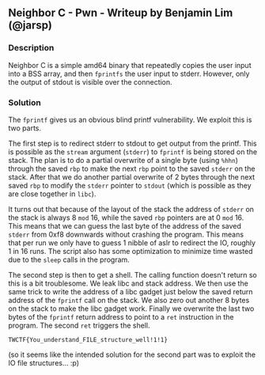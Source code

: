 ## Neighbor C - Pwn - Writeup by Benjamin Lim (@jarsp)

### Description

Neighbor C is a simple amd64 binary that repeatedly copies the user input into a BSS array, and then `fprintfs` the user input to stderr. However, only the output of stdout is visible over the connection.

### Solution

The `fprintf` gives us an obvious blind printf vulnerability. We exploit this is two parts.

The first step is to redirect stderr to stdout to get output from the printf. This is possible as the `stream` argument (`stderr`) to `fprintf` is being stored on the stack. The plan is to do a partial overwrite of a single byte (using `%hhn`) through the saved `rbp` to make the next `rbp` point to the saved `stderr` on the stack. After that we do another partial overwrite of 2 bytes through the next saved `rbp` to modify the `stderr` pointer to `stdout` (which is possible as they are close together in `libc`).

It turns out that because of the layout of the stack the address of `stderr` on the stack is always 8 `mod` 16, while the saved `rbp` pointers are at 0 `mod` 16. This means that we can guess the last byte of the address of the saved `stderr` from 0xf8 downwards without crashing the program. This means that per run we only have to guess 1 nibble of aslr to redirect the IO, roughly 1 in 16 runs. The script also has some optimization to minimize time wasted due to the `sleep` calls in the program.

The second step is then to get a shell. The calling function doesn't return so this is a bit troublesome. We leak libc and stack address. We then use the same trick to write the address of a libc gadget just below the saved return address of the `fprintf` call on the stack. We also zero out another 8 bytes on the stack to make the libc gadget work. Finally we overwrite the last two bytes of the `fprintf` return address to point to a `ret` instruction in the program. The second `ret` triggers the shell.

    TWCTF{You_understand_FILE_structure_well!1!1}

(so it seems like the intended solution for the second part was to exploit the IO file structures... :p)
